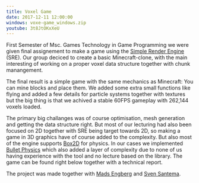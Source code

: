 ```yaml
---
title: Voxel Game
date: 2017-12-11 12:00:00
windows: voxe-game_windows.zip
youtube: 3t8JtOKxXeU
---
```


First Semester of Msc. Games Technology in Game Programming we were given final assignement to make a game using the [Simple Render Engine](https://github.com/mortennobel/SimpleRenderEngineProject/) (SRE).
Our group deciced to create a basic Minecraft-clone, with the main interesting of working on a proper voxel data structure together with chunk manangement.

The final result is a simple game with the same mechanics as Minecraft: You can mine blocks and place them. We added some extra small functions like flying and added a few details for particle systems together with textures but the big thing is that we achived a stable 60FPS gameplay with 262,144 voxels loaded.

The primary big challanges was of course optimisation, mesh generation and getting the data structure right. But most of our lecturing had also been focused on 2D together with SRE being target towards 2D, so making a game in 3D graphics have of course added to the complexity. But also most of the engine supports [Box2D](box2d.org/) for physics. In our cases we implemented [Bullet Physics](http://bulletphysics.org/) which also added a layer of complexity due to none of us having experience with the tool and no lecture based on the library. The game can be found right below together with a technical report.

The project was made together with [Mads Engberg](http://www.itu.dk/people/engb/) and [Sven Santema](http://sven.whalefall.nl/).